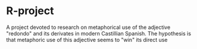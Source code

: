 # R-project
A project devoted to research on metaphorical use of the adjective "redondo" and its derivates in modern Castillian Spanish. The hypothesis is that metaphoric use of this adjective seems to "win" its direct use
